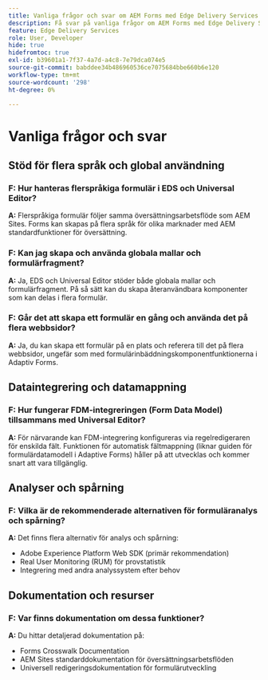 ```yaml
---
title: Vanliga frågor och svar om AEM Forms med Edge Delivery Services
description: Få svar på vanliga frågor om AEM Forms med Edge Delivery Services och Universal Editor. Lär dig mer om flerspråkiga formulär, globala mallar, formulärfragment, analyser och dataintegreringsfunktioner.
feature: Edge Delivery Services
role: User, Developer
hide: true
hidefromtoc: true
exl-id: b39601a1-7f37-4a7d-a4c8-7e79dca074e5
source-git-commit: babddee34b486960536ce7075684bbe660b6e120
workflow-type: tm+mt
source-wordcount: '298'
ht-degree: 0%

---
```


# Vanliga frågor och svar


## Stöd för flera språk och global användning

### F: Hur hanteras flerspråkiga formulär i EDS och Universal Editor?

**A:** Flerspråkiga formulär följer samma översättningsarbetsflöde som AEM Sites. Forms kan skapas på flera språk för olika marknader med AEM standardfunktioner för översättning.

### F: Kan jag skapa och använda globala mallar och formulärfragment?

**A:** Ja, EDS och Universal Editor stöder både globala mallar och formulärfragment. På så sätt kan du skapa återanvändbara komponenter som kan delas i flera formulär.

### F: Går det att skapa ett formulär en gång och använda det på flera webbsidor?

**A:** Ja, du kan skapa ett formulär på en plats och referera till det på flera webbsidor, ungefär som med formulärinbäddningskomponentfunktionerna i Adaptiv Forms.

## Dataintegrering och datamappning

### F: Hur fungerar FDM-integreringen (Form Data Model) tillsammans med Universal Editor?

**A:** För närvarande kan FDM-integrering konfigureras via regelredigeraren för enskilda fält. Funktionen för automatisk fältmappning (liknar guiden för formulärdatamodell i Adaptive Forms) håller på att utvecklas och kommer snart att vara tillgänglig.

## Analyser och spårning

### F: Vilka är de rekommenderade alternativen för formuläranalys och spårning?

**A:** Det finns flera alternativ för analys och spårning:

- Adobe Experience Platform Web SDK (primär rekommendation)
- Real User Monitoring (RUM) för provstatistik
- Integrering med andra analyssystem efter behov

## Dokumentation och resurser

### F: Var finns dokumentation om dessa funktioner?

**A:** Du hittar detaljerad dokumentation på:

- Forms Crosswalk Documentation
- AEM Sites standarddokumentation för översättningsarbetsflöden
- Universell redigeringsdokumentation för formulärutveckling

